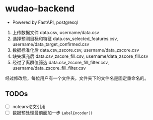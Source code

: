 # wudao-backend

- Powered by FastAPI, postgresql

1. 上传数据文件 data.csv, username/data.csv
2. 选择预测目标和特征 data.csv_selected_features.csv, username/data_target_confirmed.csv
3. 数据标准化后 data.csv_zscore.csv, username/data_zscore.csv
4. 缺失填充后 data.csv_zscore_fill.csv, username/data_zscore_fill.csv
5. 经过了离群值筛选 data.csv_zscore_fill_filter.csv, username/data_zscore_fill_filter.csv

经过修改后，每位用户有一个文件夹，文件夹下的文件名是固定重命名的。

## TODOs

- [ ] notears论文引用
- [ ] 数据预处理最前面加一步 `LabelEncoder()`